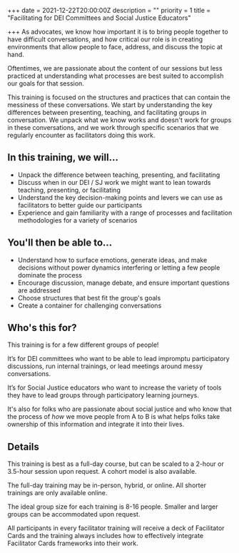 +++
date = 2021-12-22T20:00:00Z
description = ""
priority = 1
title = "Facilitating for DEI Committees and Social Justice Educators"

+++
As advocates, we know how important it is to bring people together to have difficult conversations, and how critical our role is in creating environments that allow people to face, address, and discuss the topic at hand.

Oftentimes, we are passionate about the content of our sessions but less practiced at understanding what processes are best suited to accomplish our goals for that session.

This training is focused on the structures and practices that can contain the messiness of these conversations. We start by understanding the key differences between presenting, teaching, and facilitating groups in conversation. We unpack what we know works and doesn't work for groups in these conversations, and we work through specific scenarios that we regularly encounter as facilitators doing this work.

## **In this training, we will...**

* Unpack the difference between teaching, presenting, and facilitating
* Discuss when in our DEI / SJ work we might want to lean towards teaching, presenting, or facilitating
* Understand the key decision-making points and levers we can use as facilitators to better guide our participants
* Experience and gain familiarity with a range of processes and facilitation methodologies for a variety of scenarios

## **You'll then be able to...**

* Understand how to surface emotions, generate ideas, and make decisions without power dynamics interfering or letting a few people dominate the process
* Encourage discussion, manage debate, and ensure important questions are addressed
* Choose structures that best fit the group's goals
* Create a container for challenging conversations

## **Who's this for?**

This training is for a few different groups of people!

It’s for DEI committees who want to be able to lead impromptu participatory discussions, run internal trainings, or lead meetings around messy conversations.

It’s for Social Justice educators who want to increase the variety of tools they have to lead groups through participatory learning journeys.

It's also for folks who are passionate about social justice and who know that the process of _how_ we move people from A to B is what helps folks take ownership of this information and integrate it into their lives.

## **Details**

This training is best as a full-day course, but can be scaled to a 2-hour or 3.5-hour session upon request. A cohort model is also available.

The full-day training may be in-person, hybrid, or online. All shorter trainings are only available online.

The ideal group size for each training is 8-16 people. Smaller and larger groups can be accommodated upon request.

All participants in every facilitator training will receive a deck of Facilitator Cards and the training always includes how to effectively integrate Facilitator Cards frameworks into their work.
